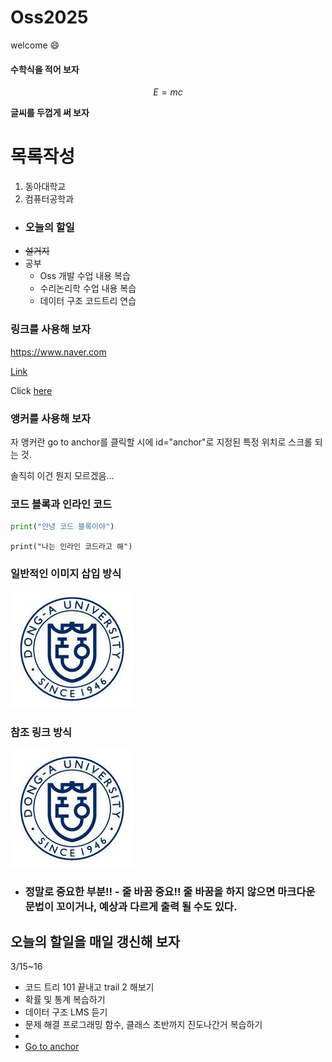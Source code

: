 # Oss2025
welcome 😄
#### 수학식을 적어 보자

$$
E=mc
$$

**글씨를 두껍게 써 보자**

# 목록작성
1. 동아대학교
2. 컴퓨터공학과

+ ### 오늘의 할일
- ~~설거지~~
- 공부
  - Oss 개발 수업 내용 복습
  - 수리논리학 수업 내용 복습
  - 데이터 구조 코드트리 연습

### 링크를 사용해 보자
https://www.naver.com

[Link](https://www.naver.com "네이버")

Click [here][id] 

[id]: https://www.naver.com

### 앵커를 사용해 보자
<a id="anchor"></a>

자 앵커란 go to anchor를 클릭할 시에 id="anchor"로 지정된 특정 위치로 스크롤 되는 것.

솔직히 이건 뭔지 모르겠음...

### 코드 블록과 인라인 코드
```python
print("안녕 코드 블록이야")
```
`print("나는 인라인 코드라고 해")`

### 일반적인 이미지 삽입 방식
![이미지가 안 보여요](https://raw.githubusercontent.com/vixiv0418/Oss2025/refs/heads/main/%EB%8F%99%EC%95%84%EB%8C%80.jfif "동아대 로고")

### 참조 링크 방식
![][id1]

[id1]:https://raw.githubusercontent.com/vixiv0418/Oss2025/refs/heads/main/%EB%8F%99%EC%95%84%EB%8C%80.jfif "동아대 로고"

* ### 정말로 중요한 부분!! - 줄 바꿈 중요!! 줄 바꿈을 하지 않으면 마크다운 문법이 꼬이거나, 예상과 다르게 출력 될 수도 있다.



## 오늘의 할일을 매일 갱신해 보자
3/15~16
- 코드 트리 101 끝내고 trail 2 해보기
- 확률 및 통계 복습하기
- 데이터 구조 LMS 듣기
- 문제 해결 프로그래밍 함수, 클래스 초반까지 진도나간거 복습하기
- 
- [Go to anchor](#anchor)
